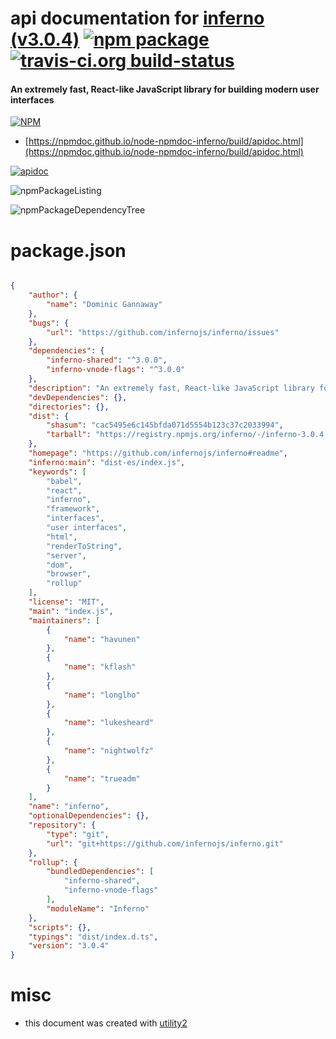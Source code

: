 # api documentation for  [inferno (v3.0.4)](https://github.com/infernojs/inferno#readme)  [![npm package](https://img.shields.io/npm/v/npmdoc-inferno.svg?style=flat-square)](https://www.npmjs.org/package/npmdoc-inferno) [![travis-ci.org build-status](https://api.travis-ci.org/npmdoc/node-npmdoc-inferno.svg)](https://travis-ci.org/npmdoc/node-npmdoc-inferno)
#### An extremely fast, React-like JavaScript library for building modern user interfaces

[![NPM](https://nodei.co/npm/inferno.png?downloads=true&downloadRank=true&stars=true)](https://www.npmjs.com/package/inferno)

- [https://npmdoc.github.io/node-npmdoc-inferno/build/apidoc.html](https://npmdoc.github.io/node-npmdoc-inferno/build/apidoc.html)

[![apidoc](https://npmdoc.github.io/node-npmdoc-inferno/build/screenCapture.buildCi.browser.%252Ftmp%252Fbuild%252Fapidoc.html.png)](https://npmdoc.github.io/node-npmdoc-inferno/build/apidoc.html)

![npmPackageListing](https://npmdoc.github.io/node-npmdoc-inferno/build/screenCapture.npmPackageListing.svg)

![npmPackageDependencyTree](https://npmdoc.github.io/node-npmdoc-inferno/build/screenCapture.npmPackageDependencyTree.svg)



# package.json

```json

{
    "author": {
        "name": "Dominic Gannaway"
    },
    "bugs": {
        "url": "https://github.com/infernojs/inferno/issues"
    },
    "dependencies": {
        "inferno-shared": "^3.0.0",
        "inferno-vnode-flags": "^3.0.0"
    },
    "description": "An extremely fast, React-like JavaScript library for building modern user interfaces",
    "devDependencies": {},
    "directories": {},
    "dist": {
        "shasum": "cac5495e6c145bfda071d5554b123c37c2033994",
        "tarball": "https://registry.npmjs.org/inferno/-/inferno-3.0.4.tgz"
    },
    "homepage": "https://github.com/infernojs/inferno#readme",
    "inferno:main": "dist-es/index.js",
    "keywords": [
        "babel",
        "react",
        "inferno",
        "framework",
        "interfaces",
        "user interfaces",
        "html",
        "renderToString",
        "server",
        "dom",
        "browser",
        "rollup"
    ],
    "license": "MIT",
    "main": "index.js",
    "maintainers": [
        {
            "name": "havunen"
        },
        {
            "name": "kflash"
        },
        {
            "name": "longlho"
        },
        {
            "name": "lukesheard"
        },
        {
            "name": "nightwolfz"
        },
        {
            "name": "trueadm"
        }
    ],
    "name": "inferno",
    "optionalDependencies": {},
    "repository": {
        "type": "git",
        "url": "git+https://github.com/infernojs/inferno.git"
    },
    "rollup": {
        "bundledDependencies": [
            "inferno-shared",
            "inferno-vnode-flags"
        ],
        "moduleName": "Inferno"
    },
    "scripts": {},
    "typings": "dist/index.d.ts",
    "version": "3.0.4"
}
```



# misc
- this document was created with [utility2](https://github.com/kaizhu256/node-utility2)
